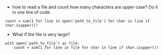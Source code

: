 * how to read a file and count how many characters are upper case? Do it in one line of code. 

`
count = sum(1 for line in open('path_to_file') for char in line if char.isupper())
`

* What if the file is very large?

```
with open('path_to_file') as file:  
    count = sum(1 for line in file for char in line if char.isupper())
```
